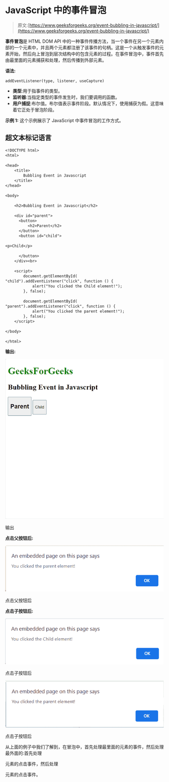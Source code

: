 # JavaScript 中的事件冒泡

> 原文:[https://www.geeksforgeeks.org/event-bubbling-in-javascript/](https://www.geeksforgeeks.org/event-bubbling-in-javascript/)

**事件冒泡**是 HTML DOM API 中的一种事件传播方法，当一个事件在另一个元素内部的一个元素中，并且两个元素都注册了该事件的句柄。这是一个从触发事件的元素开始，然后向上冒泡到层次结构中的包含元素的过程。在事件冒泡中，事件首先由最里面的元素捕获和处理，然后传播到外部元素。

**语法:**

```
addEventListener(type, listener, useCapture)
```

*   **类型**:用于指事件的类型。
*   **监听器**:当指定类型的事件发生时，我们要调用的函数。
*   **用户捕捉**:布尔值。布尔值表示事件阶段。默认情况下，使用捕获为假。这意味着它正处于冒泡阶段。

**示例 1:** 这个示例展示了 JavaScript 中事件冒泡的工作方式。

## 超文本标记语言

```
<!DOCTYPE html>
<html>

<head>
    <title>
        Bubbling Event in Javascript
    </title>
</head>

<body>

    <h2>Bubbling Event in Javascript</h2>

    <div id="parent">
      <button>
          <h2>Parent</h2>
      </button>
      <button id="child">

<p>Child</p>

      </button>
    </div><br>

    <script>
        document.getElementById(
"child").addEventListener("click", function () {
            alert("You clicked the Child element!");
        }, false);

        document.getElementById(
"parent").addEventListener("click", function () {
            alert("You clicked the parent element!");
        }, false);
    </script>

</body>

</html>
```

**输出:**

![](img/82e86b01749a3db6b57c39d08e2c4ca4.png)

输出

**点击父按钮后:**

![](img/b00412deb31386a6ef8c71ee1a1d2dd2.png)

点击父按钮后

**点击子按钮后:**

![](img/17fc4ef4475920b5296bec826533b000.png)

点击子按钮后

![](img/c4b68671735a1aab4ae84e4250fe541a.png)

点击子按钮后

从上面的例子中我们了解到，在冒泡中，首先处理最里面的元素的事件，然后处理最外面的:首先处理

元素的点击事件，然后处理

元素的点击事件。
